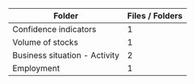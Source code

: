 | Folder                        |   Files / Folders |
|-------------------------------|-------------------|
| Confidence indicators         |                 1 |
| Volume of stocks              |                 1 |
| Business situation - Activity |                 2 |
| Employment                    |                 1 |
